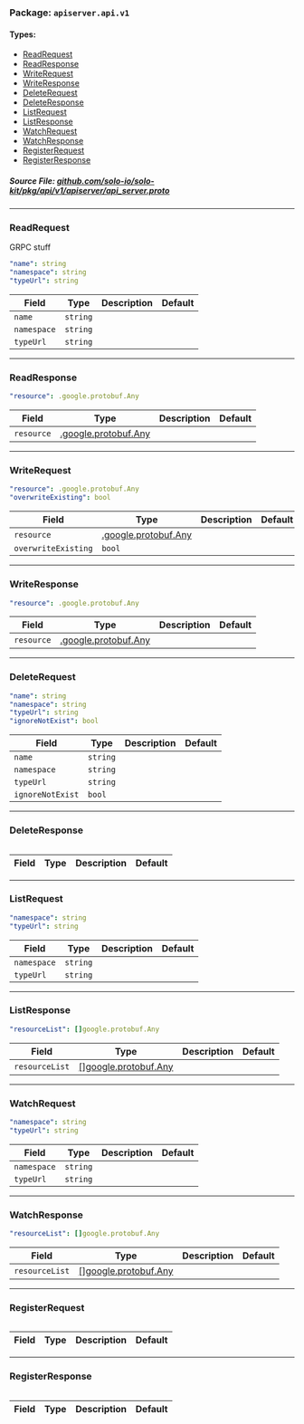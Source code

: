 <!-- Code generated by solo-kit. DO NOT EDIT. -->

### Package: `apiserver.api.v1` 
#### Types:


- [ReadRequest](#ReadRequest)
- [ReadResponse](#ReadResponse)
- [WriteRequest](#WriteRequest)
- [WriteResponse](#WriteResponse)
- [DeleteRequest](#DeleteRequest)
- [DeleteResponse](#DeleteResponse)
- [ListRequest](#ListRequest)
- [ListResponse](#ListResponse)
- [WatchRequest](#WatchRequest)
- [WatchResponse](#WatchResponse)
- [RegisterRequest](#RegisterRequest)
- [RegisterResponse](#RegisterResponse)
  



##### Source File: [github.com/solo-io/solo-kit/pkg/api/v1/apiserver/api_server.proto](https://github.com/solo-io/solo-kit/blob/master/pkg/api/v1/apiserver/api_server.proto)





---
### <a name=ReadRequest>ReadRequest</a>

 
GRPC stuff

```yaml
"name": string
"namespace": string
"typeUrl": string

```

| Field | Type | Description | Default |
| ----- | ---- | ----------- |----------- | 
| `name` | `string` |  |  |
| `namespace` | `string` |  |  |
| `typeUrl` | `string` |  |  |




---
### <a name=ReadResponse>ReadResponse</a>



```yaml
"resource": .google.protobuf.Any

```

| Field | Type | Description | Default |
| ----- | ---- | ----------- |----------- | 
| `resource` | [.google.protobuf.Any](https://developers.google.com/protocol-buffers/docs/reference/csharp/class/google/protobuf/well-known-types/any) |  |  |




---
### <a name=WriteRequest>WriteRequest</a>



```yaml
"resource": .google.protobuf.Any
"overwriteExisting": bool

```

| Field | Type | Description | Default |
| ----- | ---- | ----------- |----------- | 
| `resource` | [.google.protobuf.Any](https://developers.google.com/protocol-buffers/docs/reference/csharp/class/google/protobuf/well-known-types/any) |  |  |
| `overwriteExisting` | `bool` |  |  |




---
### <a name=WriteResponse>WriteResponse</a>



```yaml
"resource": .google.protobuf.Any

```

| Field | Type | Description | Default |
| ----- | ---- | ----------- |----------- | 
| `resource` | [.google.protobuf.Any](https://developers.google.com/protocol-buffers/docs/reference/csharp/class/google/protobuf/well-known-types/any) |  |  |




---
### <a name=DeleteRequest>DeleteRequest</a>



```yaml
"name": string
"namespace": string
"typeUrl": string
"ignoreNotExist": bool

```

| Field | Type | Description | Default |
| ----- | ---- | ----------- |----------- | 
| `name` | `string` |  |  |
| `namespace` | `string` |  |  |
| `typeUrl` | `string` |  |  |
| `ignoreNotExist` | `bool` |  |  |




---
### <a name=DeleteResponse>DeleteResponse</a>



```yaml

```

| Field | Type | Description | Default |
| ----- | ---- | ----------- |----------- | 




---
### <a name=ListRequest>ListRequest</a>



```yaml
"namespace": string
"typeUrl": string

```

| Field | Type | Description | Default |
| ----- | ---- | ----------- |----------- | 
| `namespace` | `string` |  |  |
| `typeUrl` | `string` |  |  |




---
### <a name=ListResponse>ListResponse</a>



```yaml
"resourceList": []google.protobuf.Any

```

| Field | Type | Description | Default |
| ----- | ---- | ----------- |----------- | 
| `resourceList` | [[]google.protobuf.Any](../../../../api/external/google/protobuf/any.proto.sk.md#Any) |  |  |




---
### <a name=WatchRequest>WatchRequest</a>



```yaml
"namespace": string
"typeUrl": string

```

| Field | Type | Description | Default |
| ----- | ---- | ----------- |----------- | 
| `namespace` | `string` |  |  |
| `typeUrl` | `string` |  |  |




---
### <a name=WatchResponse>WatchResponse</a>



```yaml
"resourceList": []google.protobuf.Any

```

| Field | Type | Description | Default |
| ----- | ---- | ----------- |----------- | 
| `resourceList` | [[]google.protobuf.Any](../../../../api/external/google/protobuf/any.proto.sk.md#Any) |  |  |




---
### <a name=RegisterRequest>RegisterRequest</a>



```yaml

```

| Field | Type | Description | Default |
| ----- | ---- | ----------- |----------- | 




---
### <a name=RegisterResponse>RegisterResponse</a>



```yaml

```

| Field | Type | Description | Default |
| ----- | ---- | ----------- |----------- | 





<!-- Start of HubSpot Embed Code -->
<script type="text/javascript" id="hs-script-loader" async defer src="//js.hs-scripts.com/5130874.js"></script>
<!-- End of HubSpot Embed Code -->
